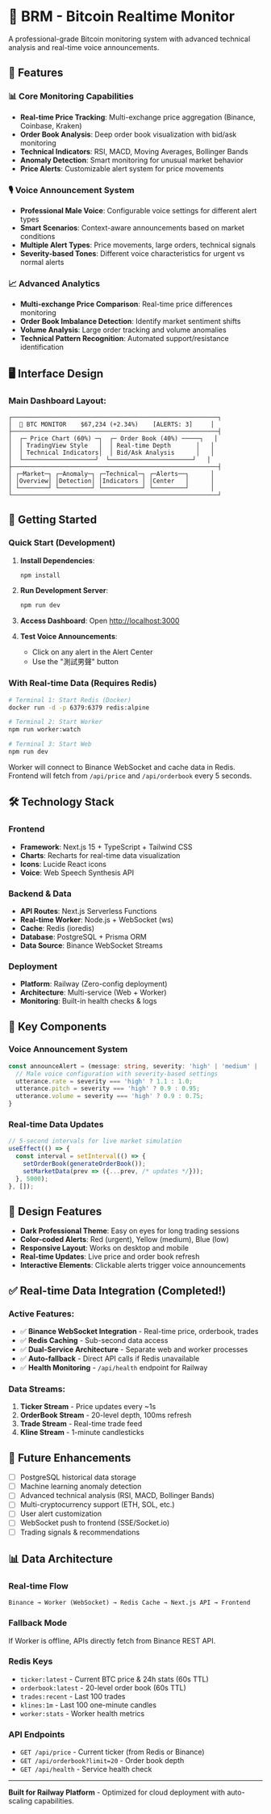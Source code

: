 # 🚀 BRM - Bitcoin Realtime Monitor

A professional-grade Bitcoin monitoring system with advanced technical analysis and real-time voice announcements.

## 🎯 Features

### 📊 Core Monitoring Capabilities
- **Real-time Price Tracking**: Multi-exchange price aggregation (Binance, Coinbase, Kraken)
- **Order Book Analysis**: Deep order book visualization with bid/ask monitoring
- **Technical Indicators**: RSI, MACD, Moving Averages, Bollinger Bands
- **Anomaly Detection**: Smart monitoring for unusual market behavior
- **Price Alerts**: Customizable alert system for price movements

### 🎙️ Voice Announcement System
- **Professional Male Voice**: Configurable voice settings for different alert types
- **Smart Scenarios**: Context-aware announcements based on market conditions
- **Multiple Alert Types**: Price movements, large orders, technical signals
- **Severity-based Tones**: Different voice characteristics for urgent vs normal alerts

### 📈 Advanced Analytics
- **Multi-exchange Price Comparison**: Real-time price differences monitoring
- **Order Book Imbalance Detection**: Identify market sentiment shifts
- **Volume Analysis**: Large order tracking and volume anomalies
- **Technical Pattern Recognition**: Automated support/resistance identification

## 🖥️ Interface Design

### Main Dashboard Layout:
```
┌─────────────────────────────────────────────────────────┐
│  🔴 BTC MONITOR    $67,234 (+2.34%)    [ALERTS: 3]     │
├─────────────────────────────────────────────────────────┤
│  ┌─ Price Chart (60%) ─┐  ┌─ Order Book (40%) ─────┐   │
│  │ TradingView Style   │  │ Real-time Depth       │   │
│  │ Technical Indicators│  │ Bid/Ask Analysis      │   │
│  └────────────────────┘  └───────────────────────┘   │
├─────────────────────────────────────────────────────────┤
│ ┌─Market─┐ ┌─Anomaly─┐ ┌─Technical─┐ ┌─Alerts──┐      │
│ │Overview│ │Detection│ │Indicators │ │Center   │      │
│ └────────┘ └─────────┘ └───────────┘ └─────────┘      │
└─────────────────────────────────────────────────────────┘
```

## 🚀 Getting Started

### Quick Start (Development)

1. **Install Dependencies**:
   ```bash
   npm install
   ```

2. **Run Development Server**:
   ```bash
   npm run dev
   ```

3. **Access Dashboard**:
   Open [http://localhost:3000](http://localhost:3000)

4. **Test Voice Announcements**:
   - Click on any alert in the Alert Center
   - Use the "測試男聲" button

### With Real-time Data (Requires Redis)

```bash
# Terminal 1: Start Redis (Docker)
docker run -d -p 6379:6379 redis:alpine

# Terminal 2: Start Worker
npm run worker:watch

# Terminal 3: Start Web
npm run dev
```

Worker will connect to Binance WebSocket and cache data in Redis.  
Frontend will fetch from `/api/price` and `/api/orderbook` every 5 seconds.

## 🛠️ Technology Stack

### Frontend
- **Framework**: Next.js 15 + TypeScript + Tailwind CSS
- **Charts**: Recharts for real-time data visualization  
- **Icons**: Lucide React icons
- **Voice**: Web Speech Synthesis API

### Backend & Data
- **API Routes**: Next.js Serverless Functions
- **Real-time Worker**: Node.js + WebSocket (ws)
- **Cache**: Redis (ioredis)
- **Database**: PostgreSQL + Prisma ORM
- **Data Source**: Binance WebSocket Streams

### Deployment
- **Platform**: Railway (Zero-config deployment)
- **Architecture**: Multi-service (Web + Worker)
- **Monitoring**: Built-in health checks & logs

## 📱 Key Components

### Voice Announcement System
```typescript
const announceAlert = (message: string, severity: 'high' | 'medium' | 'low') => {
  // Male voice configuration with severity-based settings
  utterance.rate = severity === 'high' ? 1.1 : 1.0;
  utterance.pitch = severity === 'high' ? 0.9 : 0.95;
  utterance.volume = severity === 'high' ? 0.9 : 0.75;
}
```

### Real-time Data Updates
```typescript
// 5-second intervals for live market simulation
useEffect(() => {
  const interval = setInterval(() => {
    setOrderBook(generateOrderBook());
    setMarketData(prev => ({...prev, /* updates */}));
  }, 5000);
}, []);
```

## 🎨 Design Features

- **Dark Professional Theme**: Easy on eyes for long trading sessions
- **Color-coded Alerts**: Red (urgent), Yellow (medium), Blue (low)  
- **Responsive Layout**: Works on desktop and mobile
- **Real-time Updates**: Live price and order book refresh
- **Interactive Elements**: Clickable alerts trigger voice announcements

## ✅ Real-time Data Integration (Completed!)

### Active Features:
- ✅ **Binance WebSocket Integration** - Real-time price, orderbook, trades
- ✅ **Redis Caching** - Sub-second data access
- ✅ **Dual-Service Architecture** - Separate web and worker processes
- ✅ **Auto-fallback** - Direct API calls if Redis unavailable
- ✅ **Health Monitoring** - `/api/health` endpoint for Railway

### Data Streams:
1. **Ticker Stream** - Price updates every ~1s
2. **OrderBook Stream** - 20-level depth, 100ms refresh
3. **Trade Stream** - Real-time trade feed
4. **Kline Stream** - 1-minute candlesticks

## 🔮 Future Enhancements

- [ ] PostgreSQL historical data storage
- [ ] Machine learning anomaly detection
- [ ] Advanced technical analysis (RSI, MACD, Bollinger Bands)
- [ ] Multi-cryptocurrency support (ETH, SOL, etc.)
- [ ] User alert customization
- [ ] WebSocket push to frontend (SSE/Socket.io)
- [ ] Trading signals & recommendations

## 📊 Data Architecture

### Real-time Flow
```
Binance → Worker (WebSocket) → Redis Cache → Next.js API → Frontend
```

### Fallback Mode
If Worker is offline, APIs directly fetch from Binance REST API.

### Redis Keys
- `ticker:latest` - Current BTC price & 24h stats (60s TTL)
- `orderbook:latest` - 20-level order book (60s TTL)  
- `trades:recent` - Last 100 trades
- `klines:1m` - Last 100 one-minute candles
- `worker:stats` - Worker health metrics

### API Endpoints
- `GET /api/price` - Current ticker (from Redis or Binance)
- `GET /api/orderbook?limit=20` - Order book depth
- `GET /api/health` - Service health check

---

**Built for Railway Platform** - Optimized for cloud deployment with auto-scaling capabilities.
